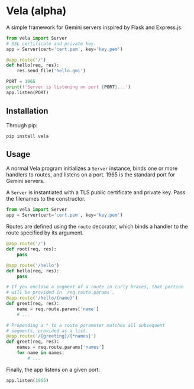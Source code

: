# Vela (alpha)
A simple framework for Gemini servers inspired by Flask and Express.js.

```python
from vela import Server
# SSL certificate and private key.
app = Server(cert='cert.pem', key='key.pem')

@app.route('/')
def hello(req, res):
    res.send_file('hello.gmi')

PORT = 1965
print(f'Server is listening on port {PORT}...')
app.listen(PORT)
```

## Installation

Through pip:
```shell
pip install vela
```

## Usage

A normal Vela program initializes a `Server` instance, binds one or more handlers to routes, and listens on a port. 1965 is the standard port for Gemini servers.

A `Server` is instantiated with a TLS public certificate and private key. Pass the filenames to the constructor.
```python
from vela import Server
app = Server(cert='cert.pem', key='key.pem')
```

Routes are defined using the `route` decorator, which binds a handler to the route specified by its argument.
```python
@app.route('/')
def root(req, res):
    pass

@app.route('/hello')
def hello(req, res):
    pass

# If you enclose a segment of a route in curly braces, that portion
# will be provided in `req.route.params`.
@app.route('/hello/{name}')
def greet(req, res):
    name = req.route.params['name']
    # ...

# Prepending a * to a route parameter matches all subsequent
# segments, provided as a list.
@app.route('/{greeting}/{*names}')
def greet(req, res):
    names = req.route.params['names']
    for name in names:
        # ...
```

Finally, the app listens on a given port:
```python
app.listen(1965)
```

